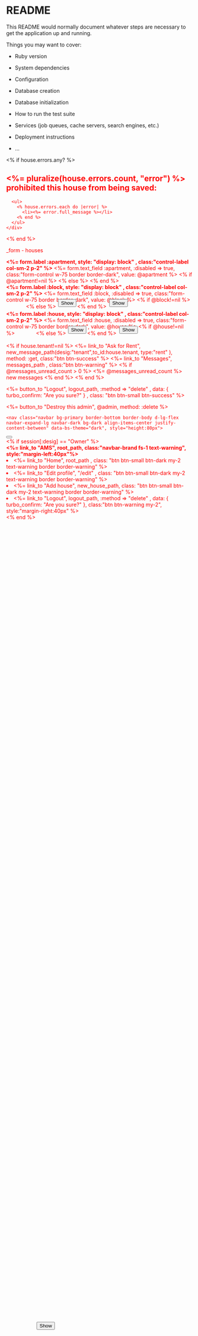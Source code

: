 # README

This README would normally document whatever steps are necessary to get the
application up and running.

Things you may want to cover:

* Ruby version

* System dependencies

* Configuration

* Database creation

* Database initialization

* How to run the test suite

* Services (job queues, cache servers, search engines, etc.)

* Deployment instructions

* ...

<% if house.errors.any? %>
    <div style="color: red">
      <h2><%= pluralize(house.errors.count, "error") %> prohibited this house from being saved:</h2>

      <ul>
        <% house.errors.each do |error| %>
          <li><%= error.full_message %></li>
        <% end %>
      </ul>
    </div>
  <% end %>

  _form - houses


  <script>
document.addEventListener('DOMContentLoaded',() => {
  const apartmentSelect = document.getElementById('apartment_id')
  const blockSelect = document.getElementById('block_id')

  apartmentSelect.addEventListener('change', (event) => {
    const apartment_id = event.target.value
    
    if(countryId){
      blockSelect.innerHTML = '';
      const promptOption = document.createElement('option')
      promptOption.text = "Success"
      promptOption.value = ''
      blockSelect.appendChild(promptOption)
    }
  else {
    blockSelect.innerHTML = '';
      const promptOption = document.createElement('option')
      promptOption.text = "Success"
      promptOption.value = ''
      blockSelect.appendChild(promptOption)
  }
  })
})
</script>




  <div class="form-group my-3">
    <strong><%= form.label :apartment, style: "display: block"  , class:"control-label col-sm-2 p-2" %></strong>
    <%= form.text_field :apartment, :disabled => true, class:"form-control w-75 border border-dark", value: @apartment %>
    <% if @apartment!=nil %>
    <input type="button" id="btn1" onclick="ShowApartments()", value="Show" style="position:absolute;bottom:345px; left:310px", disabled:true />
    <% else %>
    <input type="button" id="btn1" onclick="ShowApartments()", value="Show" style="position:absolute;bottom:345px; left:310px" />
    <% end %>
  </div>

  <div class="form-group">
    <strong><%= form.label :block, style: "display: block"  , class:"control-label col-sm-2 p-2" %></strong>
    <%= form.text_field :block, :disabled => true, class:"form-control w-75 border border-dark", value: @block %> 
    <% if @block!=nil %>
    <input type="button" onclick="ShowBlocks()", value="Show" style="position:relative;bottom:10px; left:140px", disabled:true />
    <% else %>
    <input type="button" onclick="ShowBlocks()", value="Show" style="position:relative;bottom:10px; left:140px" />
    <% end %>
    
  </div>

  <div class="form-group">
    <strong><%= form.label :house, style: "display: block"  , class:"control-label col-sm-2 p-2" %></strong>
    <%= form.text_field :house, :disabled => true, class:"form-control w-75 border border-dark", value: @house %> 
    <% if @house!=nil %>
    <input type="button" onclick="ShowHouses()", value="Show" style="position:relative;bottom:10px; left:140px", disabled:true />
    <% else %>
    <input type="button" onclick="ShowHouses()", value="Show" style="position:relative;bottom:10px; left:140px" />
    <% end %>
  </div>


  <div id="box1" style="background-color: black; height:500px;width:500px; position:fixed; bottom:150px; border: 2px solid red; left:200px;display:none">
    <%if @apartments!=nil %>
      <% @apartments.each do |apartment| %>
        <%= link_to apartment.name, new_tenant_path(apartment: apartment.id), class:"btn btn-warning" %>
        <br/>
      <% end %>
    <% end %>
</div>

<div id="box2" style="background-color: black; height:500px;width:500px; position:fixed; bottom:150px; border: 2px solid red; left:200px;display:none">
  <%if @blocks!=nil %>
    <% @blocks.each do |block| %>
      <%= link_to block.name, new_tenant_path(apartment: @apartment_id, block: block.id), class:"btn btn-warning" %>
      <br/>
    <% end %>
  <% end %>
</div>

<div id="box3" style="background-color: black; height:500px;width:500px; position:fixed; bottom:150px; border: 2px solid red; left:200px;display:none">
  <% if @houses!=nil %> 
    <% @houses.each do |house| %>
      <% if house.tenant == nil %>
      <%= link_to house.doorno, new_tenant_path(apartment: @apartment_id, block: @block_id, house: house.id), class:"btn btn-warning" %>
      <br/>
      <% end %>
    <% end %>
  <% end %>
</div>
  <script>

    function ShowApartments() {
      var T = document.getElementById("box1")
      T.style.display = "block"
      var b = document.getElementById("btn1")
      b.disabled = true
    }

    function ShowBlocks() {
      var T = document.getElementById("box2")
      T.style.display = "block"
    }

    function ShowHouses() {
      var T = document.getElementById("box3")
      T.style.display = "block"
    }
  </script>


  <p>
          <% if house.tenant!=nil %>
            <%= link_to "Ask for Rent", new_message_path(desig:"tenant",to_id:house.tenant, type:"rent" ), method: :get, class:"btn btn-success" %>
            <%= link_to "Messages", messages_path , class:"btn btn-warning" %>
            <% if @messages_unread_count > 0 %>
              <%= @messages_unread_count %> new messages
            <% end %>
          <% end %>
        </p>


 
  <%= button_to "Logout", logout_path, :method => "delete" , data: { turbo_confirm: "Are you sure?" } , class: "btn btn-small btn-success" %>


  <%= button_to "Destroy this admin", @admin, method: :delete %>


    <nav class="navbar bg-primary border-bottom border-body d-lg-flex navbar-expand-lg navbar-dark bg-dark align-items-center justify-content-between" data-bs-theme="dark", style="height:80px">
  <button class="navbar-toggler" type="button" data-toggle="collapse" data-target="#navbarSupportedContent" aria-controls="navbarSupportedContent" aria-expanded="false" aria-label="Toggle navigation">
    <span class="navbar-toggler-icon"></span>
  </button>
    <div class="d-flex w-100 text-center align-items-center justify-content-between"
    <ul class="collapse navbar-collapse" id="navbarSupportedContent">
    <% if session[:desig] == "Owner" %>
      <div class="navbar-nav w-50 mb-lg-0 align-items-center list-inline-item justify-content-evenly">
        <strong>
          <%= link_to "AMS", root_path, class:"navbar-brand fs-1 text-warning", style:"margin-left:40px"%>
        </strong>
        <li class="nav-item list-inline-item">
          <%= link_to "Home", root_path , class: "btn btn-small btn-dark my-2 text-warning border border-warning" %> 
        </li>
        <li class="nav-item list-inline-item">
          <%= link_to "Edit profile", "/edit" , class: "btn btn-small btn-dark my-2 text-warning border border-warning" %> 
        </li>
        <li class="nav-item list-inline-item">
          <%= link_to "Add house", new_house_path, class: "btn btn-small btn-dark my-2 text-warning border border-warning" %>
        </li>
      </div>
      <li class="nav-item list-inline-item">
        <%= link_to "Logout", logout_path, :method => "delete" , data: { turbo_confirm: "Are you sure?" }, class:"btn btn-warning my-2", style:"margin-right:40px" %>
      </li>
    <% end %>
    </ul>
    </div>
  </nav>